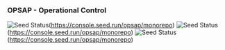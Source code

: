 ### OPSAP - Operational Control

![Seed Status](https://api.seed.run/opsap/monorepo/stages/development/build_badge?style=flat)(https://console.seed.run/opsap/monorepo)
![Seed Status](https://api.seed.run/opsap/monorepo/stages/staging/build_badge?style=flat)(https://console.seed.run/opsap/monorepo)
![Seed Status](https://api.seed.run/opsap/monorepo/stages/production/build_badge?style=flat)(https://console.seed.run/opsap/monorepo)
